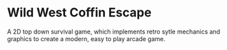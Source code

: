# Wild West Coffin Escape 
A 2D top down survival game, which implements retro sytle mechanics and graphics to create a modern, easy to play arcade game. 
